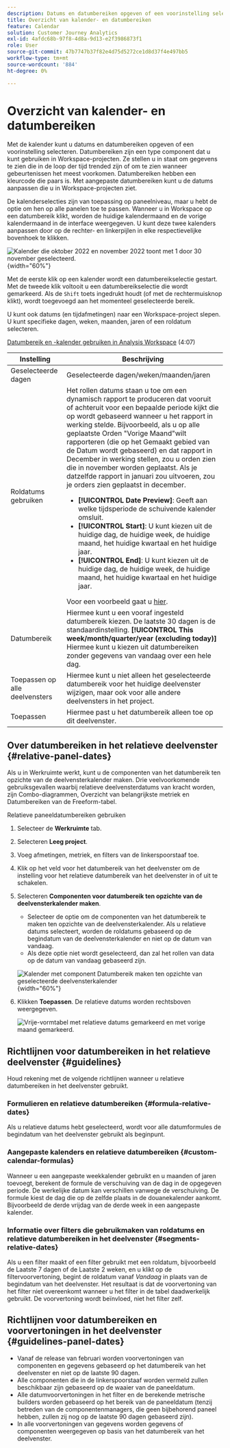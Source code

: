```yaml
---
description: Datums en datumbereiken opgeven of een voorinstelling selecteren.
title: Overzicht van kalender- en datumbereiken
feature: Calendar
solution: Customer Journey Analytics
exl-id: 4afdc68b-97f8-4d8a-9d13-e2f3986873f1
role: User
source-git-commit: 47b7747b37f82e4d75d5272ce1d8d37f4e497bb5
workflow-type: tm+mt
source-wordcount: '884'
ht-degree: 0%

---
```


# Overzicht van kalender- en datumbereiken

Met de kalender kunt u datums en datumbereiken opgeven of een voorinstelling selecteren. Datumbereiken zijn een type component dat u kunt gebruiken in Workspace-projecten. Ze stellen u in staat om gegevens te zien die in de loop der tijd trended zijn of om te zien wanneer gebeurtenissen het meest voorkomen. Datumbereiken hebben een kleurcode die paars is. Met aangepaste datumbereiken kunt u de datums aanpassen die u in Workspace-projecten ziet.

De kalenderselecties zijn van toepassing op paneelniveau, maar u hebt de optie om hen op alle panelen toe te passen. Wanneer u in Workspace op een datumbereik klikt, worden de huidige kalendermaand en de vorige kalendermaand in de interface weergegeven. U kunt deze twee kalenders aanpassen door op de rechter- en linkerpijlen in elke respectievelijke bovenhoek te klikken.

![Kalender die oktober 2022 en november 2022 toont met 1 door 30 november geselecteerd.](assets/aw_calendar2.png){width="60%"}

Met de eerste klik op een kalender wordt een datumbereikselectie gestart. Met de tweede klik voltooit u een datumbereikselectie die wordt gemarkeerd. Als de `Shift` toets ingedrukt houdt (of met de rechtermuisknop klikt), wordt toegevoegd aan het momenteel geselecteerde bereik.

U kunt ook datums (en tijdafmetingen) naar een Workspace-project slepen. U kunt specifieke dagen, weken, maanden, jaren of een roldatum selecteren.

[Datumbereik en -kalender gebruiken in Analysis Workspace](https://experienceleague.adobe.com/docs/analytics-learn/tutorials/analysis-workspace/calendar-and-date-ranges/using-dates-in-analysis-workspace.html) (4:07)

| Instelling | Beschrijving |
| --- | --- |
| Geselecteerde dagen | Geselecteerde dagen/weken/maanden/jaren |
| Roldatums gebruiken | Het rollen datums staan u toe om een dynamisch rapport te produceren dat vooruit of achteruit voor een bepaalde periode kijkt die op wordt gebaseerd wanneer u het rapport in werking stelde. Bijvoorbeeld, als u op alle geplaatste Orden &quot;Vorige Maand&quot;wilt rapporteren (die op het Gemaakt gebied van de Datum wordt gebaseerd) en dat rapport in December in werking stellen, zou u orden zien die in november worden geplaatst. Als je datzelfde rapport in januari zou uitvoeren, zou je orders zien geplaatst in december.<ul><li>**[!UICONTROL Date Preview]**: Geeft aan welke tijdsperiode de schuivende kalender omsluit.</li><li>**[!UICONTROL Start]**: U kunt kiezen uit de huidige dag, de huidige week, de huidige maand, het huidige kwartaal en het huidige jaar.</li><li>**[!UICONTROL End]**: U kunt kiezen uit de huidige dag, de huidige week, de huidige maand, het huidige kwartaal en het huidige jaar.</li></ul>Voor een voorbeeld gaat u [hier](/help/components/date-ranges/custom-date-ranges.md). |
| Datumbereik | Hiermee kunt u een vooraf ingesteld datumbereik kiezen. De laatste 30 dagen is de standaardinstelling. **[!UICONTROL This week/month/quarter/year (excluding today)]** Hiermee kunt u kiezen uit datumbereiken zonder gegevens van vandaag over een hele dag. |
| Toepassen op alle deelvensters | Hiermee kunt u niet alleen het geselecteerde datumbereik voor het huidige deelvenster wijzigen, maar ook voor alle andere deelvensters in het project. |
| Toepassen | Hiermee past u het datumbereik alleen toe op dit deelvenster. |

## Over datumbereiken in het relatieve deelvenster {#relative-panel-dates}

Als u in Werkruimte werkt, kunt u de componenten van het datumbereik ten opzichte van de deelvensterkalender maken. Drie veelvoorkomende gebruiksgevallen waarbij relatieve deelvensterdatums van kracht worden, zijn Combo-diagrammen, Overzicht van belangrijkste metriek en Datumbereiken van de Freeform-tabel.

Relatieve paneeldatumbereiken gebruiken

1. Selecteer de **Werkruimte** tab.
1. Selecteren **Leeg project**.
1. Voeg afmetingen, metriek, en filters van de linkerspoorstaaf toe.
1. Klik op het veld voor het datumbereik van het deelvenster om de instelling voor het relatieve datumbereik van het deelvenster in of uit te schakelen.
1. Selecteren **Componenten voor datumbereik ten opzichte van de deelvensterkalender maken**.
   * Selecteer de optie om de componenten van het datumbereik te maken ten opzichte van de deelvensterkalender.
Als u relatieve datums selecteert, worden de roldatums gebaseerd op de begindatum van de deelvensterkalender en niet op de datum van vandaag.
   * Als deze optie niet wordt geselecteerd, dan zal het rollen van data op de datum van vandaag gebaseerd zijn.

   ![Kalender met component Datumbereik maken ten opzichte van geselecteerde deelvensterkalender](assets/relative-date-selected.png){width="60%"}

1. Klikken **Toepassen**.
De relatieve datums worden rechtsboven weergegeven.

   ![Vrije-vormtabel met relatieve datums gemarkeerd en met vorige maand gemarkeerd. ](assets/relative-date-range1.png)

## Richtlijnen voor datumbereiken in het relatieve deelvenster {#guidelines}

Houd rekening met de volgende richtlijnen wanneer u relatieve datumbereiken in het deelvenster gebruikt.

### Formulieren en relatieve datumbereiken {#formula-relative-dates}

Als u relatieve datums hebt geselecteerd, wordt voor alle datumformules de begindatum van het deelvenster gebruikt als beginpunt.

### Aangepaste kalenders en relatieve datumbereiken {#custom-calendar-formulas}

Wanneer u een aangepaste weekkalender gebruikt en u maanden of jaren toevoegt, berekent de formule de verschuiving van de dag in de opgegeven periode. De werkelijke datum kan verschillen vanwege de verschuiving. De formule kiest de dag die op de zelfde plaats in de douanekalender aankomt. Bijvoorbeeld de derde vrijdag van de derde week in een aangepaste kalender.

### Informatie over filters die gebruikmaken van roldatums en relatieve datumbereiken in het deelvenster {#segments-relative-dates}

Als u een filter maakt of een filter gebruikt met een roldatum, bijvoorbeeld de Laatste 7 dagen of de Laatste 2 weken, en u klikt op de filtervoorvertoning, begint de roldatum vanaf *Vandaag* in plaats van de begindatum van het deelvenster. Het resultaat is dat de voorvertoning van het filter niet overeenkomt wanneer u het filter in de tabel daadwerkelijk gebruikt. De voorvertoning wordt beïnvloed, niet het filter zelf.

## Richtlijnen voor datumbereiken en voorvertoningen in het deelvenster {#guidelines-panel-dates}

* Vanaf de release van februari worden voorvertoningen van componenten en gegevens gebaseerd op het datumbereik van het deelvenster en niet op de laatste 90 dagen.
* Alle componenten die in de linkerspoorstaaf worden vermeld zullen beschikbaar zijn gebaseerd op de waaier van de paneeldatum.
* Alle datumvoorvertoningen in het filter en de berekende metrische builders worden gebaseerd op het bereik van de paneeldatum (tenzij betreden van de componentenmanagers, die geen bijbehorend paneel hebben, zullen zij nog op de laatste 90 dagen gebaseerd zijn).
* In alle voorvertoningen van gegevens worden gegevens of componenten weergegeven op basis van het datumbereik van het deelvenster.